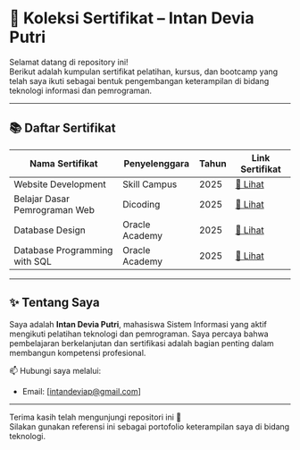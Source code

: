 # 📄 Koleksi Sertifikat – Intan Devia Putri

Selamat datang di repository ini!  
Berikut adalah kumpulan sertifikat pelatihan, kursus, dan bootcamp yang telah saya ikuti sebagai bentuk pengembangan keterampilan di bidang teknologi informasi dan pemrograman.

---

## 📚 Daftar Sertifikat

| Nama Sertifikat                                       | Penyelenggara       | Tahun | Link Sertifikat |
|--------------------------------------------------------|----------------------|-------|------------------|
| Website Development                                    | Skill Campus         | 2025  | [📄 Lihat](./Sertifikat/E-Certif%20SC%20Website%20Development.jpg) |
| Belajar Dasar Pemrograman Web                          | Dicoding             | 2025  | [📄 Lihat](./Sertifikat/Sertifikat%20-%20Dcoding-Belajar%20Dasar%20Pemrograman%20Web.png) |
| Database Design                                   | Oracle Academy       | 2025  | [📄 Lihat](https://github.com/intandv/Sertifikat/blob/main/Sertifikat%20-OracleAcademy-DatabaseDesign.jpg) |
| Database Programming with SQL                          | Oracle Academy       | 2025  | [📄 Lihat](./Sertifikat/Sertifikat%20-%20Oracle%20Academy%20-Database%20Programming%20with%20SQL%20-%20Intan%20Devia%20Putri_page-0001.jpg) |

---

## ✨ Tentang Saya

Saya adalah **Intan Devia Putri**, mahasiswa Sistem Informasi yang aktif mengikuti pelatihan teknologi dan pemrograman. Saya percaya bahwa pembelajaran berkelanjutan dan sertifikasi adalah bagian penting dalam membangun kompetensi profesional.

📫 Hubungi saya melalui:
- Email: [intandeviap@gmail.com]


---

Terima kasih telah mengunjungi repositori ini 🙌  
Silakan gunakan referensi ini sebagai portofolio keterampilan saya di bidang teknologi.

